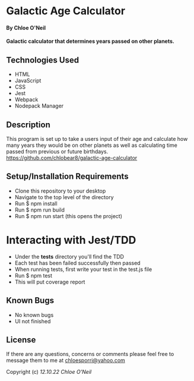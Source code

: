# Galactic Age Calculator

#### By Chloe O'Neil

#### Galactic calculator that determines years passed on other planets.

## Technologies Used

* HTML
* JavaScript
* CSS
* Jest
* Webpack
* Nodepack Manager

## Description

This program is set up to take a users input of their age and calculate how many years they would be on other planets as well as calculating time passed from previous or future birthdays. <https://github.com/chlobear8/galactic-age-calculator>

## Setup/Installation Requirements

* Clone this repository to your desktop
* Navigate to the top level of the directory
* Run $ npm install
* Run $ npm run build
* Run $ npm run start (this opens the project)

# Interacting with Jest/TDD

* Under the __tests__ directory you'll find the TDD
* Each test has been failed successfully then passed
* When running tests, first write your test in the test.js file
* Run $ npm test 
* This will put coverage report

## Known Bugs

* No known bugs
* UI not finished

## License

If there are any questions, concerns or comments please feel free to message them to me at <chloesporri@yahoo.com>

Copyright (c) _12.10.22_ _Chloe O'Neil_
